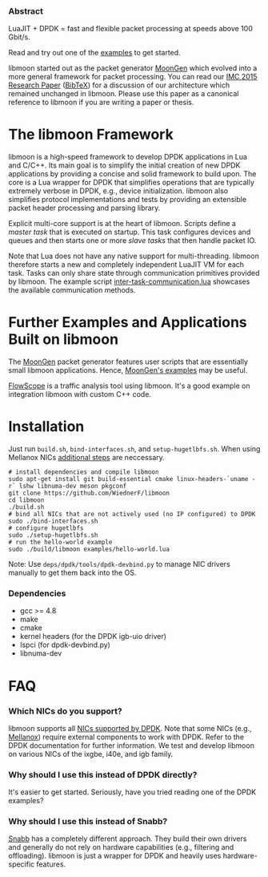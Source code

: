 ### Abstract
LuaJIT + DPDK = fast and flexible packet processing at speeds above 100 Gbit/s.

Read and try out one of the [examples](https://github.com/libmoon/libmoon/tree/master/examples) to get started.

libmoon started out as the packet generator [MoonGen](https://github.com/emmericp/MoonGen) which evolved into a more general framework for packet processing.
You can read our [IMC 2015 Research Paper](http://www.net.in.tum.de/fileadmin/bibtex/publications/papers/MoonGen_IMC2015.pdf) ([BibTeX](http://www.net.in.tum.de/fileadmin/bibtex/publications/papers/MoonGen_IMC2015-BibTeX.txt)) for a discussion of our architecture which remained unchanged in libmoon.
Please use this paper as a canonical reference to libmoon if you are writing a paper or thesis.



# The libmoon Framework
libmoon is a high-speed framework to develop DPDK applications in Lua and C/C++.
Its main goal is to simplify the initial creation of new DPDK applications by providing a concise and solid framework to build upon.
The core is a Lua wrapper for DPDK that simplifies operations that are typically extremely verbose in DPDK, e.g., device initialization.
libmoon also simplifies protocol implementations and tests by providing an extensible packet header processing and parsing library.

Explicit multi-core support is at the heart of libmoon.
Scripts define a *master task* that is executed on startup.
This task configures devices and queues and then starts one or more *slave tasks* that then handle packet IO.

Note that Lua does not have any native support for multi-threading.
libmoon therefore starts a new and completely independent LuaJIT VM for each task.
Tasks can only share state through communication primitives provided by libmoon.
The example script [inter-task-communication.lua](https://github.com/libmoon/libmoon/blob/master/examples/inter-task-communication.lua?ts=4) showcases the available communication methods.

# Further Examples and Applications Built on libmoon
The [MoonGen](https://github.com/emmericp/MoonGen) packet generator features user scripts that are essentially small libmoon applications.
Hence, [MoonGen's examples](https://github.com/emmericp/MoonGen/blob/master/examples) may be useful.

[FlowScope](https://github.com/emmericp/FlowScope) is a traffic analysis tool using libmoon. It's a good example on integration libmoon with custom C++ code.

# Installation

Just run `build.sh`, `bind-interfaces.sh`, and `setup-hugetlbfs.sh`. When using Mellanox NICs [additional steps](install-mlx.md) are neccessary.

```
# install dependencies and compile libmoon
sudo apt-get install git build-essential cmake linux-headers-`uname -r` lshw libnuma-dev meson pkgconf
git clone https://github.com/WiednerF/libmoon
cd libmoon
./build.sh
# bind all NICs that are not actively used (no IP configured) to DPDK
sudo ./bind-interfaces.sh
# configure hugetlbfs
sudo ./setup-hugetlbfs.sh
# run the hello-world example
sudo ./build/libmoon examples/hello-world.lua
```

Note: Use `deps/dpdk/tools/dpdk-devbind.py` to manage NIC drivers manually to get them back into the OS.

### Dependencies
* gcc >= 4.8
* make
* cmake
* kernel headers (for the DPDK igb-uio driver)
* lspci (for dpdk-devbind.py)
* libnuma-dev

# FAQ

### Which NICs do you support?
libmoon supports all [NICs supported by DPDK](http://dpdk.org/doc/nics).
Note that some NICs (e.g., [Mellanox](install-mlx.md)) require external components to work with DPDK.
Refer to the DPDK documentation for further information.
We test and develop libmoon on various NICs of the ixgbe, i40e, and igb family.

### Why should I use this instead of DPDK directly?
It's easier to get started. Seriously, have you tried reading one of the DPDK examples?

### Why should I use this instead of Snabb?
[Snabb](https://github.com/snabbco/snabb) has a completely different approach.
They build their own drivers and generally do not rely on hardware capabilities (e.g., filtering and offloading).
libmoon is just a wrapper for DPDK and heavily uses hardware-specific features.

